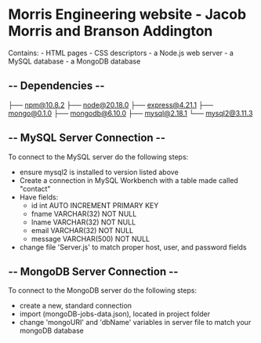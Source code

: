 #  Morris Engineering website - Jacob Morris and  Branson Addington

Contains: 
    - HTML pages
    - CSS descriptors
    - a Node.js web server
    - a MySQL database
    - a MongoDB database

  ## --  Dependencies -- ## 
├── npm@10.8.2
├── node@20.18.0
├── express@4.21.1
├── mongo@0.1.0
├── mongodb@6.10.0
├── mysql@2.18.1
└── mysql2@3.11.3

## -- MySQL Server Connection -- ##
To connect to the MySQL server do the following steps:
- ensure mysql2 is installed to version listed above
- Create a connection in MySQL Workbench with a table made called "contact"
- Have fields:
    - id int AUTO INCREMENT PRIMARY KEY
    - fname VARCHAR(32) NOT NULL
    - lname VARCHAR(32) NOT NULL
    - email VARCHAR(32) NOT NULL
    - message VARCHAR(500) NOT NULL
- change file 'Server.js' to match proper host, user, and password fields

## -- MongoDB Server Connection -- ##
To connect to the MongoDB server do the following steps:
- create a new, standard connection
- import (mongoDB-jobs-data.json), located in project folder
- change 'mongoURI' and 'dbName' variables in server file to match your mongoDB database

